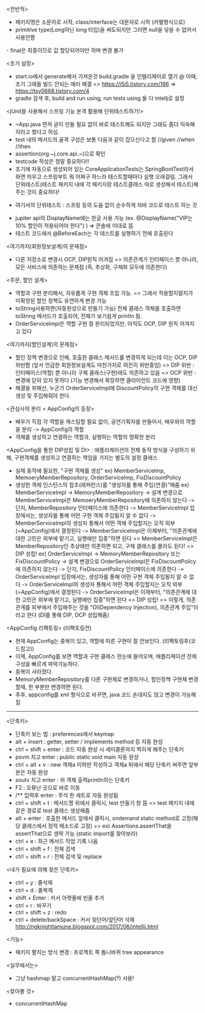 <전반적>
- 패키지명은 소문자로 시작, class/interface는 대문자로 시작 (카멜형식으로)
- primitive type(Long아닌 long 타입)을 써도되지만 그러면 null을 넣을 수 없어서 사용안함

<JAVA>
- final은 최종이므로 값 할당되어야만 하며 변경 불가

<초기 설정>
- start.io에서 generate해서 가져온것 build.gradle 을 인텔리제이로 열기
 @ 이때, 초기 그래들 빌드 안되는 에러 해결 
  => https://i5i5.tistory.com/186
  => https://tsy0668.tistory.com/4
- gradle 검색 후, build and run using, run tests using 둘 다 intellj로 설정

<jUnit을 사용해서 스프링 기능 본격 활용해 단위테스트하기!>
- ~App.java 먼저 굳이 만들 필요 없이 바로 테스트해도 되지만 그래도 좀더 익숙해지라고 했다고 하심.
- test 내의 메서드의 골격 구성은 보통 다음과 같이 잡으신다고 함
        //given
        //when
        //then
- assertion(org.~j.core.api.~)으로 확인
- testcode 작성은 정말 중요하다!!
- 초기에 자동으로 생성되어 있는 CoreApplicationTests는 SpringBootTest라서 화면 띄우고 스프링부트 뭐 어쩌구 하느라 테스트할때마다 실행 오래걸림. 그래서 단위테스트(테스트 패키지 내에 각 패키지랑 테스트클래스 따로 생성해서 테스트)해주는 것이 중요하다! 
*  여기서의 단위테스트 : 스프링 등의 도움 없이 순수하게 자바 코드로 테스트 하는 것
- jupiter api의 DisplayName에는 한글 사용 가능 (ex. @DisplayName("VIP는 10% 할인이 적용되어야 한다") ) => 콘솔에 이대로 뜸
- 테스트 코드에서 @BeforeEach는 각 테스트를 실행하기 전에 호출된다

<여기까지(회원정보설계)의 문제점>
- 다른 저장소로 변경시 OCP, DIP원칙 어겨짐
=> 의존관계가 인터페이스 뿐 아니라, 모든 서비스에 의존하는 문제점 (즉, 추상화, 구체화 모두에 의존한다)

<주문, 할인 설계>
- 역할과 구현 분리해서, 자유롭게 구현 객체 조립 가능. => 그래서 적용할지말지가 미확정된 할인 정책도 유연하게 변경 가능
- toString사용하면(자동완성으로 만들기 가능) 전체 클래스 객체를 호출하면 toString 메서드가 호출되어, 전체가 보기쉽게 println 됨.
- OrderServiceImpl은 역할 구현 잘 분리되었지만, 아직도 OCP, DIP 원칙 어겨지고 있다

<여기까지(할인설계)의 문제점>
- 할인 정책 변경으로 인해, 호출한 클래스 메서드를 변경하게 되는데 이는 OCP, DIP 위반함 (앞서 언급한 회원정보설계도 마찬가지로 여전히 위반중임)
=> DIP 위반 : 인터페이스(역할) 뿐 아니라 구체 클래스(구현)에도 의존하고 있음
=> OCP 위반 : 변경에 닫혀 있지 못하다 (기능 변경해서 확장하면 클라이언트 코드에 영향)
- 해결을 위해선, 누군가 OrderServiceImpl에 DiscountPolicy의 구현 객체를 대신 생성 및 주입해줘야 한다.

<관심사의 분리 = AppConfig의 등장>
- 배우가 직접 각 역할을 캐스팅할 필요 없이, 공연기획자를 만들어서, 배우와의 역할을 분리 -> AppConfig의 역할
- 객체를 생성하고 연결하는 역할과, 실행하는 역할의 명확한 분리

<AppConfig을 통한 DIP성립 및 DI>
: 애플리케이션의 전체 동작 방식을 구성하기 위해, 구현객체를 생성하고 연결하는 책임을 가지는 별도의 설정 클래스
- 실제 동작에 필요한, "구현 객체를 생성"
 ex) MemberServiceImp, MemoeryMemberRepository, OrderServiceImp, FixDiscountPolicy
- 생성한 객체 인스턴스의 참조(레퍼런스)를 "생성자를 통해 주입(연결)"해줌
 ex) MemberServiceImpl -> MemoryMemberRepository
  -> 설계 변경으로 MemberServiceImpl은 MemoeryMemberRepository에 의존하지 않는다
  -> 단지, MemberRepository 인터페이스에 의존한다
  -> MemberServiceImpl 입장에서는, 생성자를 통해 어떤 구현 객체 주입될지 알 수 없다
  -> MemberServiceImpl의 생성자 통해서 어떤 객체 주입할지는 오직 외부(=AppConfig)에서 결정된다
  -> MemberServiceImpl은 이제부터, "의존관계에 대한 고민은 외부에 맡기고, 실행에만 집중"하면 된다
  => MemberServiceImpl은 MemberRepository인 추상에만 의존하면 되고, 구체 클래스를 몰라도 된다!
  => DIP 성립! 
 ex) OrderServiceImpl -> MemoryMemberRepository 또는 FixDiscountPolicy
  -> 설계 변경으로 OrderServiceImpl은 FixDiscountPolicy에 의존하지 않는다
  -> 단지, FixDiscountPolicy 인터페이스에 의존한다
  -> OrderServiceImpl 입장에서는, 생성자를 통해 어떤 구현 객체 주입될지 알 수 없다
  -> OrderServiceImpl의 생성자 통해서 어떤 객체 주입할지는 오직 외부(=AppConfig)에서 결정된다
  -> OrderServiceImpl은 이제부터, "의존관계에 대한 고민은 외부에 맡기고, 실행에만 집중"하면 된다
  => DIP 성립!
=> 이렇게, 의존관계를 외부에서 주입해주는 것을 "DI(Dependency Injection), 의존관계 주입"이라고 한다
(DI를 통해 DIP, OCP 성립해줌)

<AppConfig 리팩토링>
(리팩토링전)
- 현재 AppConfig는 중복이 있고, 역할에 따른 구현이 잘 안보인다.
(리팩토링후(코드참고))
- 이제, AppConfig를 보면 역할과 구현 클래스 한눈에 들어오며, 애플리케이션 전체 구성을 빠르게 파악가능하다.
- 중복이 사라졌다.
- MemoryMemberRepository를 다른 구현체로 변경하거나, 할인정책 구현체 변경할때, 한 부분만 변경하면 된다.
- 추후, appconfig를 xml 형식으로 바꾸면, java 코드 손대지도 않고 변경이 가능해짐

------------------------------------------------------------------------------

<단축키>
- 단축키 보는 법 : preferences에서 keymap
- alt + insert : getter, setter / implements method 등 자동 완성
- ctrl + shift + enter : 코드 자동 완성 시 세미콜론까지 찍히게 해주는 단축키
- psvm 치고 enter : public static void main 자동 완성
- ctrl + alt + v : new 객체a 이하만 작성하고 객체a 뒤에서 해당 단축키 써주면 앞부분은 자동 완성 
- soutv 치고 enter : 위 객체 출력println하는 단축키
- F2 : 오류난 곳으로 바로 이동
- /** 입력후 enter : 주석 한 세트로 자동 완성됨
- ctrl + shift + t : 메서드명 위에서 클릭시, test 만들기 창 뜸 => test 패키지 내에 같은 경로로 test 클래스 생성해줌
- alt + enter : 호출한 메서드 앞에서 클릭시, ondemand static method로 고정(해당 클래스에서 정적 메소드로 고정) => ex) Assertions.assertThat을 assertThat으로 생략 가능 (static import를 찾아보라)
- ctrl + e : 최근 메서드 작업 기록 나옴
- ctrl + shift + f : 전체 검색
- ctrl + shift + r : 전체 검색 및 replace

<내가 필요에 의해 찾은 단축키>
- ctrl + y : 줄삭제
- ctrl + d : 줄복제
- shift + Enter : 커서 아랫줄에 빈줄 추가
- ctrl + r : 바꾸기
- ctrl + shift + z : redo
- ctrl + delete/backSpace : 커서 뒷단어/앞단어 삭제
http://ngknightlamune.blogspot.com/2017/06/intellij.html

<기능>
- 패키지 펼치는 방식 변경 : 프로젝트 쪽 톱니바퀴 tree appearance

<실무에서는>
- 그냥 hashmap 말고 concurrentHashMap(?) 사용!

<찾아볼 것>
- concurrentHashMap

